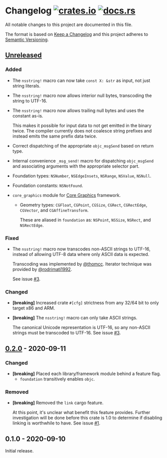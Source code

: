 # Changelog [![crates.io][crate-badge]][crate] [![docs.rs][docs-badge]][crate]

All notable changes to this project are documented in this file.

The format is based on [Keep a Changelog] and this project adheres to
[Semantic Versioning].

## [Unreleased]

### Added

- The `nsstring!` macro can now take `const X: &str` as input, not just string
  literals.

- The `nsstring!` macro now allows interior null bytes, transcoding the string
  to UTF-16.

- The `nsstring!` macro now allows trailing null bytes and uses the constant
  as-is.

  This makes it possible for input data to not get emitted in the binary twice.
  The compiler currently does not coalesce string prefixes and instead emits the
  same prefix data twice.

- Correct dispatching of the appropriate `objc_msgSend` based on return type.

- Internal convenience `_msg_send!` macro for dispatching `objc_msgSend` and
  associating arguments with the appropriate selector part.

- Foundation types: `NSNumber`, `NSEdgeInsets`, `NSRange`, `NSValue`, `NSNull`.

- Foundation constants: `NSNotFound`.

- `core_graphics` module for [Core Graphics](https://developer.apple.com/documentation/coregraphics)
  framework.

  - Geometry types: `CGFloat`, `CGPoint`, `CGSize`, `CGRect`, `CGRectEdge`,
    `CGVector`, and `CGAffineTransform`.

    These are aliased in `foundation` as: `NSPoint`, `NSSize`, `NSRect`, and
    `NSRectEdge`.

### Fixed

- The `nsstring!` macro now transcodes non-ASCII strings to UTF-16, instead of
  allowing UTF-8 data where only ASCII data is expected.

  Transcoding was implemented by [@thomcc]. Iterator technique was provided by
  [@rodrimati1992].

  See issue [#3].

### Changed

- **\[breaking\]** Increased crate `#[cfg]` strictness from any 32/64 bit to
  only target x86 and ARM.

- **\[breaking\]**  The `nsstring!` macro can only take ASCII strings.

  The canonical Unicode representation is UTF-16, so any non-ASCII strings must
  be transcoded to UTF-16. See issue [#3].

## [0.2.0] - 2020-09-11

### Changed

- **\[breaking\]** Placed each library/framework module behind a feature flag.
  - `foundation` transitively enables `objc`.

### Removed

- **\[breaking\]** Removed the `link` cargo feature.

  At this point, it's unclear what benefit this feature provides. Further
  investigation will be done before this crate is 1.0 to determine if disabling
  linking is worthwhile to have. See issue [#1].

## 0.1.0 - 2020-09-10

Initial release.

[crate]:       https://crates.io/crates/fruity
[crate-badge]: https://img.shields.io/crates/v/fruity.svg
[docs]:        https://docs.rs/fruity
[docs-badge]:  https://docs.rs/fruity/badge.svg

[Keep a Changelog]:    http://keepachangelog.com/en/1.0.0/
[Semantic Versioning]: http://semver.org/spec/v2.0.0.html

[@thomcc]: https://github.com/thomcc
[@rodrimati1992]: https://github.com/rodrimati1992

[#3]: https://github.com/nvzqz/fruity/issues/3
[#1]: https://github.com/nvzqz/fruity/issues/1

[Unreleased]: https://github.com/nvzqz/fruity/compare/v0.2.0...HEAD
[0.2.0]:      https://github.com/nvzqz/fruity/compare/v0.1.0...v0.2.0
